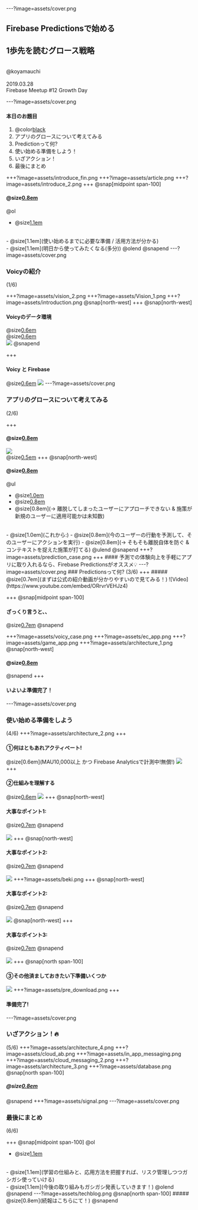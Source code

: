 ---?image=assets/cover.png

## Firebase Predictionsで始める
## 1歩先を読むグロース戦略
<br>
@koyamauchi
<br>
<br>
2019.03.28
<br>
Firebase Meetup #12 Growth Day

---?image=assets/cover.png
#### 本日のお題目

1. @color[black](Voicyの紹介)
2. アプリのグロースについて考えてみる
3. Predictionって何?
4. 使い始める準備をしよう！
5. いざアクション！
6. 最後にまとめ

+++?image=assets/introduce_fin.png
+++?image=assets/article.png
+++?image=assets/introduce_2.png
+++
@snap[midpoint span-100]
#### @size[0.8em](今日の発表で得られるもの)
@ol
- @size[1.1em](Predicionsの仕組みが分かる)
<br>
- @size[1.1em](使い始めるまでに必要な準備 / 活用方法が分かる)
<br>
- @size[1.1em](明日から使ってみたくなる(多分))
@olend
@snapend
---?image=assets/cover.png

### Voicyの紹介
(1/6)

+++?image=assets/vision_2.png
+++?image=assets/Vision_1.png
+++?image=assets/introduction.png
@snap[north-west]
+++
@snap[north-west]
#### Voicyのデータ環境
@size[0.6em](toCアプリのログは、サーバーログとFirebaseAnalyticsを併用して使用)
<br>
@size[0.6em](音声聴取ログとアプリ内でのアクションログの2つをまとめてBigQueryに投入)
<br>
![](assets/data_architecture.png)
@snapend

+++
#### Voicy と Firebase
@size[0.6em](必要に応じて、いくつかのサービスを使用しています)
![](assets/voicy_introduction_3.png)
---?image=assets/cover.png

### アプリのグロースについて考えてみる
(2/6)

+++
#### @size[0.8em](継続率が何よりも重要だというのはよくある話...)
![](assets/aarrr.png) 
<br>
@size[0.5em](まずはサービスを使い続けてくれる土台作りがダイジ)
+++
@snap[north-west]
#### @size[0.8em](従来の分析と予測型の分析)
@ul
- @size[1.0em](これまで:)
- @size[0.8em](過去の行動を分析して、未来のユーザーにアクションを実行)
- @size[0.8em](-> 離脱してしまったユーザーにアプローチできない & 施策が新規のユーザーに適用可能かは未知数)
<br>
- @size[1.0em](これから:)
- @size[0.8em](今のユーザーの行動を予測して、そのユーザーにアクションを実行)
- @size[0.8em](-> そもそも離脱自体を防ぐ & コンテキストを捉えた施策が打てる)
@ulend
@snapend
+++?image=assets/prediction_case.png
+++
#### 予測での体験向上を手軽にアプリに取り入れるなら、Firebase Predictionsがオススメ💡
---?image=assets/cover.png
### Predictionsって何?
(3/6)
+++
##### @size[0.7em](まずは公式の紹介動画が分かりやすいので見てみる！)
![Video](https://www.youtube.com/embed/ORrvrVEHJz4)

+++
@snap[midpoint span-100]
#### ざっくり言うと、、 
@size[0.7em](アプリ利用者の翌7日間における、特定イベントの発生予測を行うモデルを作成し、各Firebaseプロダクトで利用可能なセグメントを生成する)
@snapend

+++?image=assets/voicy_case.png
+++?image=assets/ec_app.png
+++?image=assets/game_app.png
+++?image=assets/architecture_1.png
@snap[north-west]
#### @size[0.8em](Predictionsの位置付け)
@snapend
+++
#### いよいよ準備完了！
---?image=assets/cover.png
### 使い始める準備をしよう
(4/6)
+++?image=assets/architecture_2.png
+++
#### ①何はともあれアクティベート!
@size[0.6em](MAU10,000以上 かつ Firebase Analyticsで計測中!無償!)
![](assets/activate.png) 
+++
#### ②仕組みを理解する
@size[0.6em](ブラックボックスを排除して、正しく用法と用量を守る)
![](assets/understand.png) 
+++
@snap[north-west]
#### 大事なポイント1: 
@size[0.7em](Predictionsは、翌7日間のイベント発生確率を予測する)
@snapend
<br>
<br>
![](assets/Remote_Config_3.png) 
+++
@snap[north-west]
#### 大事なポイント2: 
@size[0.7em](施策に応じて、最適なリスク許容度を選択することができる)
@snapend
<br>
<br>
![](assets/risk_high.png) 
+++?image=assets/beki.png
+++
@snap[north-west]
#### 大事なポイント2: 
@size[0.7em](施策に応じて、最適なリスク許容度を選択することができる)
@snapend
<br>
<br>
![](assets/risk_low.png) 
@snap[north-west]
+++
#### 大事なポイント3: 
@size[0.7em](予測精度が低い時は、自動でオーディエンス解除される)
@snapend
<br>
<br>
![](assets/Remote_Config.png)
+++
@snap[north span-100]
#### ③その他済ましておきたい下準備いくつか
![](assets/prepare.png)
+++?image=assets/pre_download.png
+++
#### 準備完了!
---?image=assets/cover.png
### いざアクション！🔥
(5/6)
+++?image=assets/architecture_4.png
+++?image=assets/cloud_ab.png
+++?image=assets/in_app_messaging.png
+++?image=assets/cloud_messaging_2.png
+++?image=assets/architecture_3.png
+++?image=assets/database.png
@snap[north span-100]
##### @size[0.8em]("ログ"x"予測"の掛け合わせで、踏み込んだ分析が可能！)
@snapend
+++?image=assets/signal.png
---?image=assets/cover.png
### 最後にまとめ
(6/6)

+++
@snap[midpoint span-100]
@ol
- @size[1.1em](予測をアプリに手軽に取り入れるならおすすめ！)
<br>
- @size[1.1em](学習の仕組みと、応用方法を把握すれば、リスク管理しつつガシガシ使っていける)
<br>
- @size[1.1em](今後の取り組みもガシガシ発表していきます！)
@olend
@snapend
---?image=assets/techblog.png
@snap[north span-100]
##### @size[0.8em](続報はこちらにて！)
@snapend
